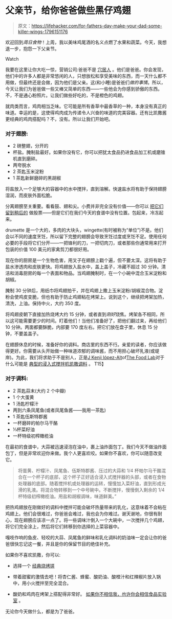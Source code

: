 # 父亲节，给你爸爸做些黑仔鸡翅

> 原文：<https://lifehacker.com/for-fathers-day-make-your-dad-some-killer-wings-1796151176>

欢迎回到*周日食物*！上周，我以美味鸡尾酒的名义点燃了水果和蔬菜。今天，我想退一步，抱怨一下父亲节。

Watch

我要在这里让你大吃一惊，营销公司:爸爸不是 [穴居人](https://www.youtube.com/watch?v=YQwYNca4iog) 。他们是爸爸。你会发现，他们中的许多人都是非常悠闲的人，只想放松和享受美味的东西，而一天什么都不用做，但最终还是会做，因为他们是父亲。这(和小睡)是爸爸们*做的事情*。所以，今天让我们为爸爸做一些又棒又简单的东西——一些他会为你感到骄傲的东西。不，不是通心粉照片。让我们做些好吃的，不是橙色的鸡翅。

就肉类而言，鸡肉相当乏味。它可能是所有香草中最香草的一种，本身没有真正的味道。幸运的是，这使得鸡肉成为传递令人兴奋的味道的完美容器。还有比凯撒酱更经典的鸡肉搭配吗？不，没有。所以让我们开始吧。

### 对于翅膀:

*   2 磅整翅，分开的
*   杯盐。腌制盐最好。如果你没有它，你可以把犹太食品扔进食品加工机或磨锥机直到磨碎。
*   两夸脱水
*   2 茶匙玉米淀粉
*   1 茶匙新鲜磨碎的黑胡椒

将盐放入一个足够大的容器中的水中搅拌，直到溶解。快速盐水将有助于保持翅膀湿润，而皮肤外面松脆。

分离翅膀至关重要。看看鼓、翅和尖。小费并非完全没有价值——你可以 [把它们留到稍后的](http://skillet.lifehacker.com/chicken-wings-make-the-richest-broth-imaginable-1787814398) 做股票——但是它们在我们今天的食谱中没有位置。包起来，冷冻起来。

drumette 是一个大的，多肉的大块头，wingette(有时被称为“单位”)不是。他们会以不同的速度烹饪，所以留下完整的翅膀会导致烹饪过度或烹饪不足。使用任何必要的手段将它们分开——一把锋利的刀，一把切肉刀，或者那些你通常用来打开包装的价值 100 美元的家禽剪刀都很好用。

现在你的厨房是一个生物危害，用叉子在翅膀上戳个遍，但不要太深。这将有助于盐水渗透肉和皮肤更快。将鸡翅放入盐水中，盖上盖子，冷藏不超过 30 分钟。清洁和消毒厨房的每一个表面和物品。当鸡翅腌制时，在一个小碗中混合玉米淀粉和胡椒。

腌制 30 分钟后，用纸巾将鸡翅拍干，并在鸡翅上撒上玉米淀粉/胡椒混合物。淀粉会使鸡皮变脆，但也有助于防止鸡翅粘在烤架上。说到这个，继续把烤架加热，清洗，上油。保持中火，大约 350 度。

将鸡翅皮朝下直接加热烧烤大约 15 分钟，或者直到*刚好*烧焦。烤架各不相同，所以这可能需要更少的时间。盯着他们！当他们准备好了，把他们翻过来，再给他们 10 分钟。两面都要酥脆，内部要 170 度左右。把它们放在盘子里，休息 15 分钟，不要盖盖子。

在翅膀休息的时候，准备好你的调料。商店里的东西不行。亲爱的读者，你应该做得更好。你需要从头开始做一种味道浓郁的调味酱，而不用担心破坏乳液(或堤岸)。为此，我们将求助于不是别人，正是[J Kenji lópez-Alt](https://twitter.com/kenjilopezalt)of[The Food Lab](https://twitter.com/thefoodlab)对于什么可能是 [典型的浸入式搅拌机凯撒调料](http://www.seriouseats.com/recipes/2013/10/the-best-caesar-salad-recipe.html) 。
T15】

### 对于调料:

*   2 茶匙蒜末(大约 2 个中瓣)
*   1 个大蛋黄
*   1 汤匙柠檬汁
*   两到六条凤尾鱼(或者凤尾鱼酱——我用一茶匙)
*   1 茶匙伍斯特郡酱
*   一杯磨碎的帕尔马干酪
*   ⅓杯菜籽油
*   一杯特级初榨橄榄油

在最初的食谱中，大蒜被迅速浸泡在油中，裹上油炸面包丁。我们今天不做油炸面包丁，但是非常欢迎你来做。我个人更喜欢咬。如果你不喜欢，你可以随意改变它。

> 将蛋黄、柠檬汁、凤尾鱼、伍斯特郡酱、压过的大蒜和 1/4 杯帕尔马干酪混合在一个杯子的底部，这个杯子正好适合浸入式搅拌器的头部，或者在食物处理器的底部。随着搅拌机或处理器的运转，慢慢加入菜籽油，直到形成光滑的乳液。将混合物转移到一个中号碗中。不断搅拌，慢慢倒入剩余的 1/4 杯特级初榨橄榄油。用盐和胡椒调味，味道鲜美。”

把热鸡翅放在刚做好的调料中搅拌可能会破坏热量带来的乳化，这意味着不会粘在鸡翅上。他们会很难过，你爸爸会难过，我也会为你难过。谢天谢地，你很有耐心，现在翅膀应该凉一点了。将一些调味汁倒入一个大碗中，一次搅拌几个鸡翅，将它们完全涂上，然后将它们转移到你选择的上菜容器中。

嘎吱作响的鱼皮、轻咬的大蒜、凤尾鱼的鲜味和乳化调料的奶油味一定会让你的爸爸很快忘记这一餐，并且是你的保留节目的绝佳补充。

如果你不喜欢凯撒，你可以:

*   选择一个 [经典烧烤搓](http://allrecipes.com/recipe/17446/hughs-dry-rub/)
*   带着甜蜜的激情去吧！将杏仁酱、蜂蜜、酸奶油、酸橙汁和红辣椒片放入锅中，用小火搅拌至完全混合。

*   酸奶和鸡肉在烤架上搭配得非常好。 [如果你不相信我，也许你会相信食品实验室](http://www.seriouseats.com/recipes/2014/06/smoky-spicy-yogurt-marinated-chicken-kebabs-recipe.html) 。

无论你今天做什么，都是为了爸爸。